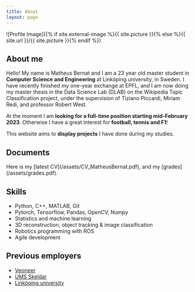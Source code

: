 ```yaml
---
title: About
layout: page
---
```

![Profile Image]({% if site.external-image %}{{ site.picture }}{% else %}{{ site.url }}/{{ site.picture }}{% endif %})

<h2>About me</h2>

Hello! My name is Matheus Bernat and I am a 23 year old master student in **Computer Science and Engineering** at Linköping university, in Sweden. I have recently finished my one-year exchange at EPFL, and I am now doing my master thesis in the Data Science Lab (DLAB) on the Wikipedia Topic Classification project, under the supervision of Tiziano Piccardi, Miriam Redi, and professor Robert West. 

At the moment I am **looking for a full-time position starting mid-February 2023**. Otherwise I have a great interest for **football, tennis and F1**!

This website aims to **display projects** I have done during my studies.

<h2>Documents</h2>
Here is my [latest CV](/assets/CV_MatheusBernat.pdf), and my [grades](/assets/grades.pdf).

<h2>Skills</h2>

- Python, C++, MATLAB, Git
- Pytorch, Tensorflow, Pandas, OpenCV, Numpy
- Statistics and machine learning
- 3D reconstruction, object tracking & image classification
- Robotics programming with ROS
- Agile development

<h2>Previous employers</h2>

- [Veoneer](https://www.veoneer.com/en/home)
- [UMS Skeldar](https://umsskeldar.aero/)
- [Linköping university](https://liu.se/)
